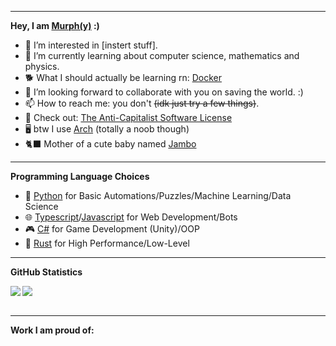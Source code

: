 
---

**Hey, I am [Murph(y)](https://strangegirlmurph.me) :)**
- 👀 I’m interested in [instert stuff]. 
- 🌱 I’m currently learning about computer science, mathematics and physics.
- 🐕 What I should actually be learning rn: [Docker](https://www.docker.com/)
- 💞️ I’m looking forward to collaborate with you on saving the world. :)
- 📫 How to reach me: you don't ~~(idk just try a few things)~~.
- 🦄 Check out: [The Anti-Capitalist Software License](https://anticapitalist.software/)
- 🖥️ btw I use [Arch](https://archlinux.org/) (totally a noob though)
- 🐈‍⬛ Mother of a cute baby named [Jambo](https://github.com/Cowoding-Jams/Jambo)

---

**Programming Language Choices**
- 🐍 [Python](https://www.python.org/) for Basic Automations/Puzzles/Machine Learning/Data Science 
- 🌐 [Typescript](https://www.typescriptlang.org/)/[Javascript](https://developer.mozilla.org/en-US/docs/Web/JavaScript) for Web Development/Bots
- 🎮 [C#](https://learn.microsoft.com/en-us/dotnet/csharp/) for Game Development (Unity)/OOP
- 💾 [Rust](https://www.rust-lang.org/) for High Performance/Low-Level

---

**GitHub Statistics**  

<a align="center" href=https://github.com/anuraghazra/github-readme-stats>
  <img align="left" src="https://github-readme-stats.vercel.app/api?username=StrangeGirlMurph&theme=omni&hide_title=true&card_width=350" />
  <img align="center" src="https://github-readme-stats.vercel.app/api/top-langs/?username=StrangeGirlMurph&theme=omni&hide=Jupyter%20Notebook&custom_title=Languages&hide_title=true&layout=compact" />
</a>  
<br></br>

--- 

**Work I am proud of:**
